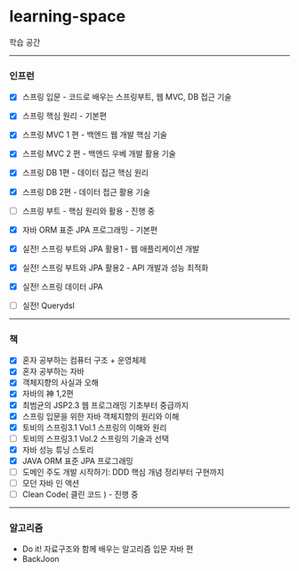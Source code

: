 # learning-space
학습 공간

---

### 인프런
- [x] 스프링 입문 - 코드로 배우는 스프링부트, 웹 MVC, DB 접근 기술
- [x] 스프링 핵심 원리 - 기본편
- [x] 스프링 MVC 1 편 - 백엔드 웹 개발 핵심 기술
- [x] 스프링 MVC 2 편 - 백엔드 우베 개발 활용 기술
- [x] 스프링 DB 1편 - 데이터 접근 핵심 원리
- [x] 스프링 DB 2편 - 데이터 접근 활용 기술
- [ ] 스프링 부트 - 핵심 원리와 활용 - 진행 중 

- [x] 자바 ORM 표준 JPA 프로그래밍 - 기본편
- [x] 실전! 스프링 부트와 JPA 활용1 - 웹 애플리케이션 개발
- [x] 실전! 스프링 부트와 JPA 활용2 - API 개발과 성능 최적화
- [x] 실전! 스프링 데이터 JPA
- [ ] 실전! Querydsl

---

### 책
- [x] 혼자 공부하는 컴퓨터 구조 + 운영체제
- [x] 혼자 공부하는 자바
- [x] 객체지향의 사실과 오해
- [x] 자바의 神 1,2편
- [x] 최범균의 JSP2.3 웹 프로그래밍 기초부터 중급까지
- [x] 스프링 입문을 위한 자바 객체지향의 원리와 이해
- [x] 토비의 스프링3.1 Vol.1 스프링의 이해와 원리
- [ ] 토비의 스프링3.1 Vol.2 스프링의 기술과 선택
- [x] 자바 성능 튜닝 스토리
- [x] JAVA ORM 표준 JPA 프로그래밍
- [ ] 도메인 주도 개발 시작하기: DDD 핵심 개념 정리부터 구현까지
- [ ] 모던 자바 인 액션
- [ ] Clean Code( 클린 코드 ) - 진행 중

---

### 알고리즘
- Do it! 자료구조와 함께 배우는 알고리즘 입문 자바 편
- BackJoon
